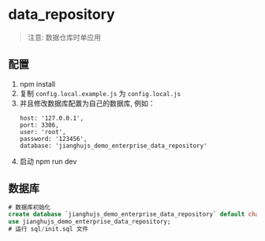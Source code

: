 # data_repository

> 注意: 数据仓库时单应用

## 配置

1. npm install
2. 复制 `config.local.example.js` 为 `config.local.js`
3. 并且修改数据库配置为自己的数据库, 例如：
   ```
   host: '127.0.0.1',
   port: 3306,
   user: 'root',
   password: '123456',
   database: 'jianghujs_demo_enterprise_data_repository'
   ```
4. 启动 npm run dev

## 数据库

```sql
# 数据库初始化
create database `jianghujs_demo_enterprise_data_repository` default character set utf8mb4 collate utf8mb4_bin;
use jianghujs_demo_enterprise_data_repository;
# 运行 sql/init.sql 文件
```
